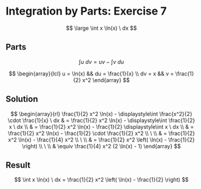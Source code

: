 # Integration by Parts: Exercise 7

$$
\large
\int x \ln(x) \ dx
$$

## Parts

$$
\int u \ dv = uv - \int v \ du
$$

$$
\begin{array}{lcl}
u = \ln(x) && du = \frac{1}{x}
\\
dv = x && v = \frac{1}{2} x^2
\end{array}
$$

## Solution

$$
\begin{array}{rl}
\frac{1}{2} x^2 \ln(x) - \displaystyle\int \frac{x^2}{2} \cdot \frac{1}{x} \ dx & = \frac{1}{2} x^2 \ln(x) - \displaystyle\int \frac{1}{2} x \ dx
\\
& = \frac{1}{2} x^2 \ln(x) - \frac{1}{2} \displaystyle\int x \ dx
\\
& = \frac{1}{2} x^2 \ln(x) - \frac{1}{2} \cdot \frac{1}{2} x^2
\\
\ 
\\
& = \frac{1}{2} x^2 \ln(x) - \frac{1}{4} x^2
\\
\ 
\\
& = \frac{1}{2} x^2 \left( \ln(x) - \frac{1}{2} \right)
\\
\ 
\\
& \equiv \frac{1}{4} x^2 (2 \ln(x) - 1)
\end{array}
$$

## Result

$$
\int x \ln(x) \ dx = \frac{1}{2} x^2 \left( \ln(x) - \frac{1}{2} \right)
$$
